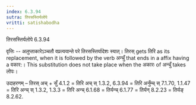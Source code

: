 ```yaml
---
index: 6.3.94
sutra: तिरसस्तिर्यलोपे
vritti: satishabodha
---
```



 तिरसस्तिर्यलोपे 6.3.94 


वृत्तिः -- अलुप्ताकारेऽञ्चतौ वप्रत्ययान्ते परे तिरसस्तिर्यादेशः स्यात्। तिरस् gets तिरि as its replacement, when it is followed by the verb अन्चुँ that ends in a affix having a वकार:। This substitution does not take place when the अकारः of अन्चुँ takes लोपः। 


उदाहरणम् – तिरस् अच् + सुँ 4.1.2 = तिरि अच् स् 1.3.2, 6.3.94 = तिरि अनुँम्च् स् 7.1.70, 1.1.47 = तिरि अन्च् स् 1.3.2, 1.3.3 = तिरि अन्च् 6.1.68 = तिर्यन्च् 6.1.77 = तिर्यन् 8.2.23 = तिर्यङ् 8.2.62. 


